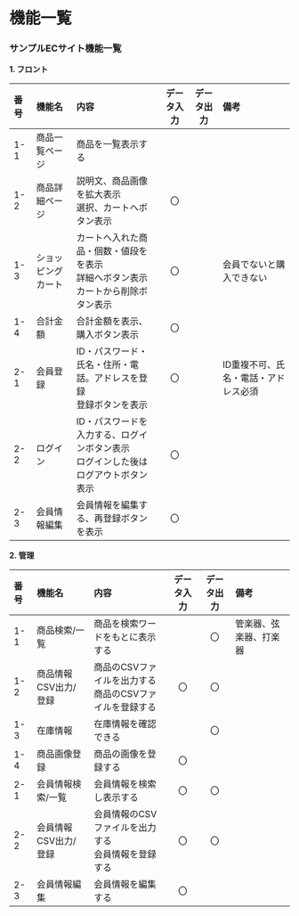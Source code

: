 # 機能一覧
### サンプルECサイト機能一覧

**1. フロント**

|番号|機能名|内容|データ入力|データ出力|備考|
|:---|:---|:---|:---:|:---:|:---|
|1-1|商品一覧ページ|商品を一覧表示する||||
|1-2|商品詳細ページ|説明文、商品画像を拡大表示<br>選択、カートへボタン表示|〇|||
|1-3|ショッピングカート|カートへ入れた商品・個数・値段をを表示<br>詳細へボタン表示カートから削除ボタン表示|〇||会員でないと購入できない|
|1-4|合計金額|合計金額を表示、購入ボタン表示|〇|||
|2-1|会員登録|ID・パスワード・氏名・住所・電話。アドレスを登録<br>登録ボタンを表示|〇||ID重複不可、氏名・電話・アドレス必須|
|2-2|ログイン|ID・パスワードを入力する、ログインボタン表示<br>ログインした後はログアウトボタン表示|〇|||
|2-3|会員情報編集|会員情報を編集する、再登録ボタンを表示|〇|||

**2. 管理**

|番号|機能名|内容|データ入力|データ出力|備考|
|:---|:---|:---|:---:|:---:|:---|
|1-1|商品検索/一覧|商品を検索ワードをもとに表示する||〇|管楽器、弦楽器、打楽器|
|1-2|商品情報CSV出力/登録|商品のCSVファイルを出力する<br>商品のCSVファイルを登録する|〇|〇|
|1-3|在庫情報|在庫情報を確認できる||〇||
|1-4|商品画像登録|商品の画像を登録する|〇|||
|2-1|会員情報検索/一覧|会員情報を検索し表示する|〇|〇||
|2-2|会員情報CSV出力/登録|会員情報のCSVファイルを出力する<br>会員情報を登録する|〇|〇|
|2-3|会員情報編集|会員情報を編集する|〇|||

